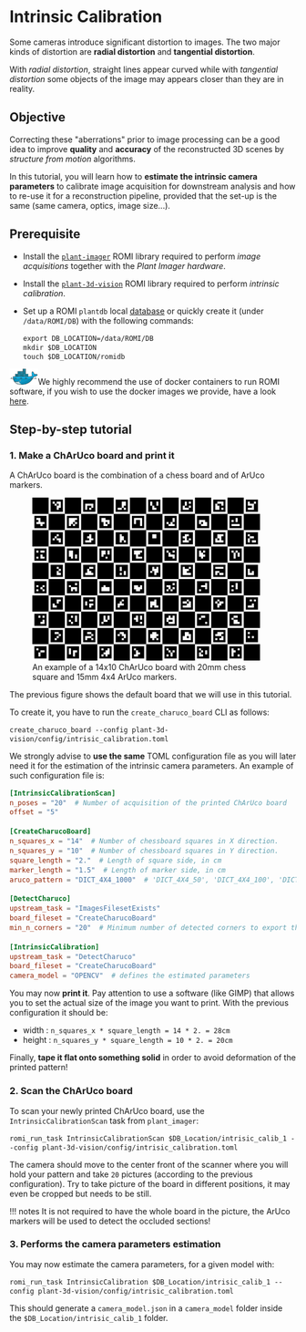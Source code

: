 # Intrinsic Calibration

Some cameras introduce significant distortion to images.
The two major kinds of distortion are **radial distortion** and **tangential distortion**.

With _radial distortion_, straight lines appear curved while with _tangential distortion_ some objects of the image may appears closer than they are in reality.


## Objective
Correcting these "aberrations" prior to image processing can be a good idea to improve **quality** and **accuracy** of the reconstructed 3D scenes by _structure from motion_ algorithms.

In this tutorial, you will learn how to **estimate the intrinsic camera parameters** to calibrate image acquisition for downstream analysis and how to re-use it for a reconstruction pipeline, provided that the set-up is the same (same camera, optics, image size...).


## Prerequisite

* Install the [`plant-imager`](../modules/plant_imager.md) ROMI library required to perform _image acquisitions_ together with the _Plant Imager hardware_.

* Install the [`plant-3d-vision`](../modules/plant_3d_vision.md) ROMI library required to perform _intrinsic calibration_.

* Set up a ROMI `plantdb` local [database](../specifications/data.md) or quickly create it (under `/data/ROMI/DB`) with the following commands:
    ```shell
    export DB_LOCATION=/data/ROMI/DB
    mkdir $DB_LOCATION
    touch $DB_LOCATION/romidb
    ```
  
<img src="../../assets/images/ext/docker_logo2.png" alt="docker_logo" width="50" />We highly recommend the use of docker containers to run ROMI software, if you wish to use the docker images we provide, have a look [here](https://github.com/romi/plant-imager#docker).


## Step-by-step tutorial

### 1. Make a ChArUco board and print it
A ChArUco board is the combination of a chess board and of ArUco markers.

<figure>
    <img src="../../assets/images/charuco_board_4x4_14by10_2_1.5.png" alt="ChArUco board example" width="400" /> 
    <figcaption>An example of a 14x10 ChArUco board with 20mm chess square and 15mm 4x4 ArUco markers.</figcaption>
</figure>

The previous figure shows the default board that we will use in this tutorial.

To create it, you have to run the `create_charuco_board` CLI as follows:
```shell
create_charuco_board --config plant-3d-vision/config/intrisic_calibration.toml
```

We strongly advise to **use the same** TOML configuration file as you will later need it for the estimation of the intrinsic camera parameters.
An example of such configuration file is:
```toml
[IntrinsicCalibrationScan]
n_poses = "20"  # Number of acquisition of the printed ChArUco board
offset = "5"

[CreateCharucoBoard]
n_squares_x = "14"  # Number of chessboard squares in X direction.
n_squares_y = "10"  # Number of chessboard squares in Y direction.
square_length = "2."  # Length of square side, in cm
marker_length = "1.5"  # Length of marker side, in cm
aruco_pattern = "DICT_4X4_1000"  # 'DICT_4X4_50', 'DICT_4X4_100', 'DICT_4X4_250', 'DICT_4X4_1000'

[DetectCharuco]
upstream_task = "ImagesFilesetExists"
board_fileset = "CreateCharucoBoard"
min_n_corners = "20"  # Minimum number of detected corners to export them

[IntrinsicCalibration]
upstream_task = "DetectCharuco"
board_fileset = "CreateCharucoBoard"
camera_model = "OPENCV"  # defines the estimated parameters
```

You may now **print it**.
Pay attention to use a software (like GIMP) that allows you to set the actual size of the image you want to print.
With the previous configuration it should be:
 - width : `n_squares_x * square_length = 14 * 2. = 28cm`
 - height : `n_squares_y * square_length = 10 * 2. = 20cm`

Finally, **tape it flat onto something solid** in order to avoid deformation of the printed pattern!


### 2. Scan the ChArUco board
To scan your newly printed ChArUco board, use the `IntrinsicCalibrationScan` task from `plant_imager`:
```shell
romi_run_task IntrinsicCalibrationScan $DB_Location/intrisic_calib_1 --config plant-3d-vision/config/intrisic_calibration.toml
```

The camera should move to the center front of the scanner where you will hold your pattern and take `20` pictures (according to the previous configuration).
Try to take picture of the board in different positions, it may even be cropped but needs to be still.

!!! notes
  It is not required to have the whole board in the picture, the ArUco markers will be used to detect the occluded sections!


### 3. Performs the camera parameters estimation
You may now estimate the camera parameters, for a given model with:
```shell
romi_run_task IntrinsicCalibration $DB_Location/intrisic_calib_1 --config plant-3d-vision/config/intrisic_calibration.toml
```

This should generate a `camera_model.json` in a `camera_model` folder inside the `$DB_Location/intrisic_calib_1` folder.